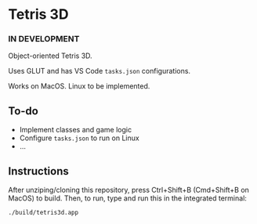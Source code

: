# Tetris 3D
### IN DEVELOPMENT

Object-oriented Tetris 3D.

Uses GLUT and has VS Code `tasks.json` configurations.

Works on MacOS.
Linux to be implemented.

## To-do

* Implement classes and game logic
* Configure `tasks.json` to run on Linux
* ...

## Instructions

After unziping/cloning this repository, press Ctrl+Shift+B (Cmd+Shift+B on MacOS) to build.
Then, to run, type and run this in the integrated terminal:

```
./build/tetris3d.app
```
